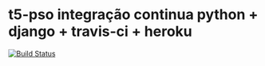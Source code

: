 # t5-pso integração continua python + django + travis-ci + heroku

[![Build Status](https://travis-ci.org/WilliamWiethan/t5-pso.svg?branch=master)](https://travis-ci.org/WilliamWiethan/t5-pso)
